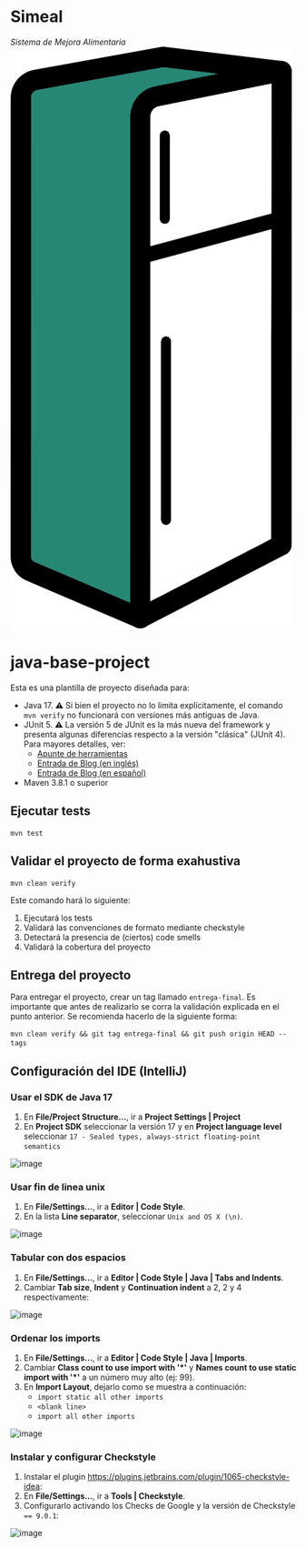 # Simeal
_Sistema de Mejora Alimentaria_
![Logo simeal](src/main/resources/static/img/heladera.png)

# java-base-project

Esta es una plantilla de proyecto diseñada para: 

* Java 17. :warning: Si bien el proyecto no lo limita explícitamente, el comando `mvn verify` no funcionará con versiones más antiguas de Java. 
* JUnit 5. :warning: La versión 5 de JUnit es la más nueva del framework y presenta algunas diferencias respecto a la versión "clásica" (JUnit 4). Para mayores detalles, ver: 
  *  [Apunte de herramientas](https://docs.google.com/document/d/1VYBey56M0UU6C0689hAClAvF9ILE6E7nKIuOqrRJnWQ/edit#heading=h.dnwhvummp994)
  *  [Entrada de Blog (en inglés)](https://www.baeldung.com/junit-5-migration) 
  *  [Entrada de Blog (en español)](https://www.paradigmadigital.com/dev/nos-espera-junit-5/)
* Maven 3.8.1 o superior

## Ejecutar tests

```
mvn test
```

## Validar el proyecto de forma exahustiva

```
mvn clean verify
```

Este comando hará lo siguiente:

 1. Ejecutará los tests
 2. Validará las convenciones de formato mediante checkstyle
 3. Detectará la presencia de (ciertos) code smells
 4. Validará la cobertura del proyecto

## Entrega del proyecto

Para entregar el proyecto, crear un tag llamado `entrega-final`. Es importante que antes de realizarlo se corra la validación
explicada en el punto anterior. Se recomienda hacerlo de la siguiente forma:

```
mvn clean verify && git tag entrega-final && git push origin HEAD --tags
```

## Configuración del IDE (IntelliJ)

### Usar el SDK de Java 17

1. En **File/Project Structure...**, ir a **Project Settings | Project**
2. En **Project SDK** seleccionar la versión 17 y en **Project language level** seleccionar `17 - Sealed types, always-strict floating-point semantics`

![image](https://user-images.githubusercontent.com/39303639/228126065-221b9851-fb96-4f7f-a8e1-010732dc7ef6.png)

### Usar fin de linea unix
1. En **File/Settings...**, ir a **Editor | Code Style**.
2. En la lista **Line separator**, seleccionar `Unix and OS X (\n)`.

![image](https://user-images.githubusercontent.com/39303639/228126546-352289fa-8feb-4b39-99db-d8b860915fea.png)

### Tabular con dos espacios

1. En **File/Settings...**, ir a **Editor | Code Style | Java | Tabs and Indents**.
2. Cambiar **Tab size**, **Indent** y **Continuation indent** a 2, 2 y 4 respectivamente:

![image](https://user-images.githubusercontent.com/39303639/228127009-8c84ea72-969b-4e05-b311-45e3688a4164.png)

### Ordenar los imports

1. En **File/Settings...**, ir a **Editor | Code Style | Java | Imports**.
2. Cambiar **Class count to use import with '*'** y **Names count to use static import with '*'** a un número muy alto (ej: 99).
3. En **Import Layout**, dejarlo como se muestra a continuación:
    - `import static all other imports`
    - `<blank line>`
    - `import all other imports`

![image](https://user-images.githubusercontent.com/39303639/228126787-36f9ecff-27f2-4b99-bf11-a6bd89f67087.png)

### Instalar y configurar Checkstyle

1. Instalar el plugin https://plugins.jetbrains.com/plugin/1065-checkstyle-idea:
2. En **File/Settings...**, ir a **Tools | Checkstyle**.
3. Configurarlo activando los Checks de Google y la versión de Checkstyle `== 9.0.1`:

![image](https://github.com/dds-utn/java-base-project/assets/11719816/b1edc122-4675-4f8d-bffc-9e3d3366fac6)

